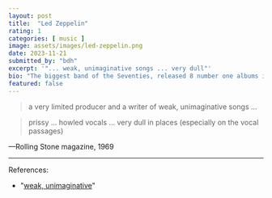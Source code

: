 ```yaml
---
layout: post
title:  "Led Zeppelin"
rating: 1
categories: [ music ]
image: assets/images/led-zeppelin.png
date: 2023-11-21
submitted_by: "bdh"
excerpt: '"... weak, unimaginative songs ... very dull"'
bio: "The biggest band of the Seventies, released 8 number one albums in a row"
featured: false
---
```


> a very limited producer and a writer of weak, unimaginative songs ...

>  prissy ... howled vocals ... very dull in places (especially on the vocal passages)

—Rolling Stone magazine, 1969

---

References:

- "[weak, unimaginative](https://www.rollingstone.com/music/music-album-reviews/led-zeppelin-i-187298/)"
